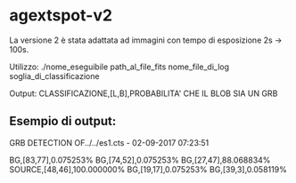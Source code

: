 # agextspot-v2

La versione 2 è stata adattata ad immagini con tempo di esposizione 2s -> 100s.

Utilizzo: ./nome_eseguibile path_al_file_fits nome_file_di_log soglia_di_classificazione

Output: CLASSIFICAZIONE,[L,B],PROBABILITA' CHE IL BLOB SIA UN GRB

Esempio di output:
------------------------------------------------------
GRB DETECTION OF../../es1.cts - 02-09-2017 07:23:51

BG,[83,77],0.075253%
BG,[74,52],0.075253%
BG,[27,47],88.068834%
SOURCE,[48,46],100.000000%
BG,[19,17],0.075253%
BG,[39,3],0.058119%
